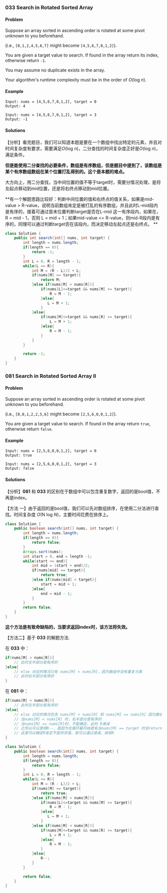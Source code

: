 ### 033 Search in Rotated Sorted Array

#### Problem

Suppose an array sorted in ascending order is rotated at some pivot unknown to you beforehand.

(i.e., `[0,1,2,4,5,6,7]` might become `[4,5,6,7,0,1,2]`).

You are given a target value to search. If found in the array return its index, otherwise return `-1`.

You may assume no duplicate exists in the array.

Your algorithm's runtime complexity must be in the order of *O*(log *n*).



#### Example

```
Input: nums = [4,5,6,7,0,1,2], target = 0
Output: 4
```

```
Input: nums = [4,5,6,7,0,1,2], target = 3
Output: -1
```



#### Solutions

【分析】看完题目，我们可以知道本题是要在一个数组中找出特定的元素，并且对时间复杂度有要求，需要满足*O*(log *n*)，二分查找的时间复杂度正好是*O*(log *n*)，满足条件。

**但是能使用二分查找的必要条件，数组是有序数组，但是题目中提到了，该数组是某个有序数组数组在某个位置打乱得到的。这个是本题的难点。**

大方向上，用二分查找，当中间位置的值不等于target时，需要分情况处理，是将左起点移动到mid位置，还是将右终点移动到mid位置。

**有一个解题思路比较好：判断中间位置的值和右终点的值关系，如果是mid-value > R-value，说明当前数组肯定是被打乱的有序数组，并且此时L-mid段内是有序的，接着可通过首末位置判断target是否在L-mid 这一有序段内，如果在，R = mid - 1，否则 L = mid + 1；如果mid-value <= R-value，则mid-R段内是有序的，同理可以通过判断target否在该段内，而决定移动左起点还是右终点。 **

```java
class Solution {
    public int search(int[] nums, int target) {
        int length = nums.length;
        if(length == 0){
            return -1;
        }
        int L = 0, R = length - 1;
        while(L <= R){
            int M = (R - L)/2 + L;
            if(nums[M] == target){
                return M;
            }else if(nums[M] > nums[R]){
                if(nums[L]<=target && nums[M] >= target){
                    R = M - 1;
                }else{
                   L = M + 1; 
                }                
            }else{
                if(nums[M]<=target && nums[R] >= target){
                    L = M + 1;
                }else{
                    R = M - 1;
                }
            }
        }

        return -1;
    }
}
```







### 081 Search in Rotated Sorted Array II



#### Problem

Suppose an array sorted in ascending order is rotated at some pivot unknown to you beforehand.

(i.e., `[0,0,1,2,2,5,6]` might become `[2,5,6,0,0,1,2]`).

You are given a target value to search. If found in the array return `true`, otherwise return `false`.



#### Example

```
Input: nums = [2,5,6,0,0,1,2], target = 0
Output: true
```

```
Input: nums = [2,5,6,0,0,1,2], target = 3
Output: false
```



#### Solutions

【分析】**081** 和 **033** 的区别在于数组中可以包含重复数字，返回的是bool值，不再是index。

【方法 一】由于返回的是bool值，我们可以先对数组排序，在使用二分法进行查找。时间复杂度 *O*(N log *N*)，主要时间花费在排序上。

```java
class Solution {
    public boolean search(int[] nums, int target) {
        int length = nums.length;
        if(length == 0){
            return false;
        }
        Arrays.sort(nums);
        int start = 0, end = length -1;
        while(start <= end){
            int mid = (start + end)/2;
            if(nums[mid] == target){
                return true;
            }else if(nums[mid] < target){
                start = mid + 1;
            }else{
                end = mid - 1; 
            }
        }
        return false;
    }
}
```

**这个方法是有致命缺陷的，当要求返回index时，该方法将失效。**

【方法二】基于 **033** 的解题方法.

在 **033** 中：

```java
if(nums[M] > nums[R]){
    // 此时左半部分是有序的
}else{
    // else 对应的情况只有 nums[M] < nums[R]，因为数组中没有重复元素
    // 此时右半部分有序的
}
```

在 **081** 中：

```java 
if(nums[M] > nums[R]){
    // 此时左半部分是有序的
}else{
    // else 对应的情况包含 nums[M] < nums[R] 和 nums[M] == nums[R] 因为数组中存在重复元素
    // 当nums[M] < nums[R] 时，右半部分是有序的
    // 当nums[M] == nums[R]时，不能确定，此时 R递减
    // 之所以可以使用R--，是因为在循环最开始就有当nums[M] == target 时会return，代码能够执行到
    // 这里可以确定R肯定不是所求值，故可以通过递减，排除R
}
```





```java
class Solution {
    public boolean search(int[] nums, int target) {
        int length = nums.length;
        if(length == 0){
            return false;
        }
        int L = 0, R = length - 1;
        while(L <= R){
            int M = (R - L)/2 + L;
            if(nums[M] == target){
                return true;
            }else if(nums[M] > nums[R]){
                if(nums[L]<=target && nums[M] >= target){
                    R = M - 1;
                }else{
                   L = M + 1; 
                }                
            }else if(nums[M] < nums[R]){
                if(nums[M]<=target && nums[R] >= target){
                    L = M + 1;
                }else{
                    R = M - 1;
                }
            }else{
                R--;
            }
        }

        return false;
    }
}
```





